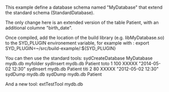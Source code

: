 
This example define a database schema named "MyDatabase" that extend the standard schema (StandardDatabase).

The only change here is an extended version of the table Patient, with an additional columne "birth_date".

Once compiled, add the location of the build library (e.g. libMyDatabase.so) to the SYD_PLUGIN environement variable, for example with :
    export SYD_PLUGIN=~/src/build-example/:${SYD_PLUGIN}

You can then use the standard tools:
    sydCreateDatabase MyDatabase mydb.db myfolder
    sydInsert mydb.db Patient toto 1 100 XXXXX "2014-05-02 12:30"
    sydInsert mydb.db Patient titi 2 80  XXXXX "2012-05-02 12:30"
    sydDump mydb.db
    sydDump mydb.db Patient

And a new tool:
    extTestTool mydb.db
